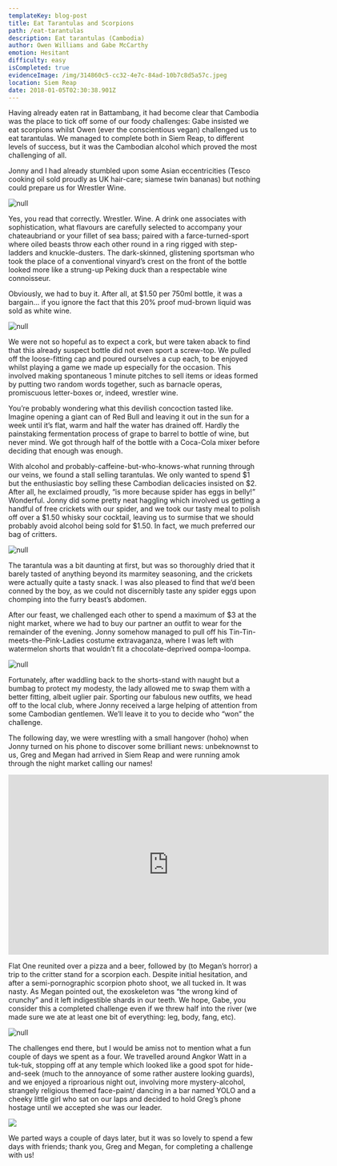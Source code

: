 ```yaml
---
templateKey: blog-post
title: Eat Tarantulas and Scorpions
path: /eat-tarantulas
description: Eat tarantulas (Cambodia)
author: Owen Williams and Gabe McCarthy
emotion: Hesitant
difficulty: easy
isCompleted: true
evidenceImage: /img/314860c5-cc32-4e7c-84ad-10b7c8d5a57c.jpeg
location: Siem Reap
date: 2018-01-05T02:30:38.901Z
---
```

Having already eaten rat in Battambang, it had become clear that Cambodia was the place to tick off some of our foody challenges: Gabe insisted we eat scorpions whilst Owen (ever the conscientious vegan) challenged us to eat tarantulas. We managed to complete both in Siem Reap, to different levels of success, but it was the Cambodian alcohol which proved the most challenging of all.

Jonny and I had already stumbled upon some Asian eccentricities (Tesco cooking oil sold proudly as UK hair-care; siamese twin bananas) but nothing could prepare us for Wrestler Wine.

![null](/img/228c4627-efaa-4daf-b6cc-db2fcab7f6a3.jpeg)

Yes, you read that correctly. Wrestler. Wine. A drink one associates with sophistication, what flavours are carefully selected to accompany your chateaubriand or your fillet of sea bass; paired with a farce-turned-sport where oiled beasts throw each other round in a ring rigged with step-ladders and knuckle-dusters. The dark-skinned, glistening sportsman who took the place of a conventional vinyard’s crest on the front of the bottle looked more like a strung-up Peking duck than a respectable wine connoisseur.

Obviously, we had to buy it. After all, at $1.50 per 750ml bottle, it was a bargain... if you ignore the fact that this 20% proof mud-brown liquid was sold as white wine. 

![null](/img/79e1ff4c-9817-453b-abba-9fc310c65c48.jpeg)

We were not so hopeful as to expect a cork, but were taken aback to find that this already suspect bottle did not even sport a screw-top. We pulled off the loose-fitting cap and poured ourselves a cup each, to be enjoyed whilst playing a game we made up especially for the occasion. This involved making spontaneous 1 minute pitches to sell items or ideas formed by putting two random words together, such as barnacle operas, promiscuous letter-boxes or, indeed, wrestler wine.

You’re probably wondering what this devilish concoction tasted like. Imagine opening a giant can of Red Bull and leaving it out in the sun for a week until it’s flat, warm and half the water has drained off. Hardly the painstaking fermentation process of grape to barrel to bottle of wine, but never mind. We got through half of the bottle with a Coca-Cola mixer before deciding that enough was enough.

With alcohol and probably-caffeine-but-who-knows-what running through our veins, we found a stall selling tarantulas. We only wanted to spend $1 but the enthusiastic boy selling these Cambodian delicacies insisted on $2. After all, he exclaimed proudly, “is more because spider has eggs in belly!” Wonderful. Jonny did some pretty neat haggling which involved us getting a handful of free crickets with our spider, and we took our tasty meal to polish off over a $1.50 whisky sour cocktail, leaving us to surmise that we should probably avoid alcohol being sold for $1.50. In fact, we much preferred our bag of critters.

![null](/img/314860c5-cc32-4e7c-84ad-10b7c8d5a57c.jpeg)

The tarantula was a bit daunting at first, but was so thoroughly dried that it barely tasted of anything beyond its marmitey seasoning, and the crickets were actually quite a tasty snack. I was also pleased to find that we’d been conned by the boy, as we could not discernibly taste any spider eggs upon chomping into the furry beast’s abdomen.

After our feast, we challenged each other to spend a maximum of $3 at the night market, where we had to buy our partner an outfit to wear for the remainder of the evening. Jonny somehow managed to pull off his Tin-Tin-meets-the-Pink-Ladies costume extravaganza, where I was left with watermelon shorts that wouldn’t fit a chocolate-deprived oompa-loompa.

![null](/img/e7028154-d8f3-4337-8bc5-8d83baf665f6.jpeg)

Fortunately, after waddling back to the shorts-stand with naught but a bumbag to protect my modesty, the lady allowed me to swap them with a better fitting, albeit uglier pair. Sporting our fabulous new outfits, we head off to the local club, where Jonny received a large helping of attention from some Cambodian gentlemen. We’ll leave it to you to decide who “won” the challenge.

The following day, we were wrestling with a small hangover (hoho) when Jonny turned on his phone to discover some brilliant news: unbeknownst to us, Greg and Megan had arrived in Siem Reap and were running amok through the night market calling our names!

<p class="iframeContainer">
<iframe width="640" height="360" src="https://www.youtube.com/embed/Y1NB8iPjn5I" frameborder="0" allow="autoplay; encrypted-media" allowfullscreen></iframe>
</p>

Flat One reunited over a pizza and a beer, followed by (to Megan’s horror) a trip to the critter stand for a scorpion each. Despite initial hesitation, and after a semi-pornographic scorpion photo shoot, we all tucked in. It was nasty. As Megan pointed out, the exoskeleton was “the wrong kind of crunchy” and it left indigestible shards in our teeth. We hope, Gabe, you consider this a completed challenge even if we threw half into the river (we made sure we ate at least one bit of everything: leg, body, fang, etc).

![null](/img/ed22ee6f-9455-40e4-854e-129d7bee33c7.jpeg)

The challenges end there, but I would be amiss not to mention what a fun couple of days we spent as a four. We travelled around Angkor Watt in a tuk-tuk, stopping off at any temple which looked like a good spot for hide-and-seek (much to the annoyance of some rather austere looking guards), and we enjoyed a riproarious night out, involving more mystery-alcohol, strangely religious themed face-paint/ dancing in a bar named YOLO and a cheeky little girl who sat on our laps and decided to hold Greg’s phone hostage until we accepted she was our leader.

![](/img/5ad624da-d43f-4baf-a880-8d799745abe2.jpeg)

We parted ways a couple of days later, but it was so lovely to spend a few days with friends; thank you, Greg and Megan, for completing a challenge with us!
